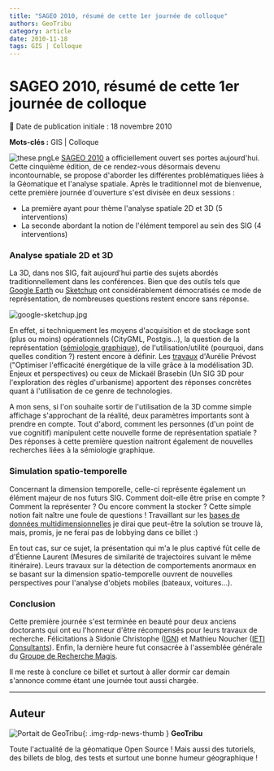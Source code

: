 ```yaml
---
title: "SAGEO 2010, résumé de cette 1er journée de colloque"
authors: GeoTribu
category: article
date: 2010-11-18
tags: GIS | Colloque
---
```


# SAGEO 2010, résumé de cette 1er journée de colloque


:calendar: Date de publication initiale : 18 novembre 2010

**Mots-clés :** GIS | Colloque


![these.png](http://88.191.39.115/fabien/geotribu/logos/chapeau_these.png)Le [SAGEO 2010](http://sageo10.univ-toulouse.fr/) a officiellement ouvert ses portes aujourd'hui. Cette cinquième édition, de ce rendez-vous désormais devenu incontournable, se propose d'aborder les différentes problématiques liées à la Géomatique et l'analyse spatiale. Après le traditionnel mot de bienvenue, cette première journée d'ouverture s'est divisée en deux sessions :

* La première ayant pour thème l'analyse spatiale 2D et 3D (5 interventions)
* La seconde abordant la notion de l'élément temporel au sein des SIG (4 interventions)
### Analyse spatiale 2D et 3D

La 3D, dans nos SIG, fait aujourd'hui partie des sujets abordés traditionnellement dans les conférences. Bien que des outils tels que [Google Earth](http://earth.google.com/intl/fr/) ou [Sketchup](http://sketchup.google.com/intl/fr/) ont considérablement démocratisés ce mode de représentation, de nombreuses questions restent encore sans réponse.

![google-sketchup.jpg](/sites/default/files/Tuto/img/Blog/Gmaps/google-sketchup.jpg)

En effet, si techniquement les moyens d'acquisition et de stockage sont (plus ou moins) opérationnels (CityGML, Postgis...), la question de la représentation ([sémiologie graphique](http://fr.wikipedia.org/wiki/S%C3%A9miologie_graphique)), de l'utilisation/utilité (pourquoi, dans quelles condition ?) restent encore à définir. Les [travaux](http://sageo10.univ-toulouse.fr/spip.php?rubrique11) d'Aurélie Prévost ("Optimiser l'efficacité énergétique de la ville grâce à la modélisation 3D. Enjeux et perspectives) ou ceux de Mickaël Brasebin (Un SIG 3D pour l'exploration des règles d'urbanisme) apportent des réponses concrètes quant à l'utilisation de ce genre de technologies.

A mon sens, si l'on souhaite sortir de l'utilisation de la 3D comme simple affichage s'approchant de la réalité, deux paramètres importants sont à prendre en compte. Tout d'abord, comment les personnes (d'un point de vue cognitif) manipulent cette nouvelle forme de représentation spatiale ? Des réponses à cette première question naitront également de nouvelles recherches liées à la sémiologie graphique.

### Simulation spatio-temporelle

Concernant la dimension temporelle, celle-ci représente également un élément majeur de nos futurs SIG. Comment doit-elle être prise en compte ? Comment la représenter ? Ou encore comment la stocker ? Cette simple notion fait naître une foule de questions ! Travaillant sur les [bases de données multidimensionnelles](http://www.journaldunet.com/developpeur/tutoriel/sql/061012-sgbd-multidimensionnel.shtml) je dirai que peut-être la solution se trouve là, mais, promis, je ne ferai pas de lobbying dans ce billet :)

En tout cas, sur ce sujet, la présentation qui m'a le plus captivé fût celle de d'Étienne Laurent (Mesures de similarité de trajectoires suivant le même itinéraire). Leurs travaux sur la détection de comportements anormaux en se basant sur la dimension spatio-temporelle ouvrent de nouvelles perspectives pour l'analyse d'objets mobiles (bateaux, voitures...).

### Conclusion

Cette première journée s'est terminée en beauté pour deux anciens doctorants qui ont eu l'honneur d'être récompensés pour leurs travaux de recherche. Félicitations à Sidonie Christophe ([IGN](http://www.ign.fr/)) et Mathieu Noucher ([IETI Consultants](http://www.ieti.fr/xoops/modules/info/)). Enfin, la dernière heure fut consacrée à l'assemblée générale du [Groupe de Recherche Magis](http://magis.ecole-navale.fr/).

Il me reste à conclure ce billet et surtout à aller dormir car demain s'annonce comme étant une journée tout aussi chargée.



----

## Auteur

![Portait de GeoTribu](https://cdn.geotribu.fr/images/internal/charte/geotribu\_logo\_64x64.png){: .img-rdp-news-thumb }
**GeoTribu**

Toute l'actualité de la géomatique Open Source ! Mais aussi des tutoriels, des billets de blog, des tests et surtout une bonne humeur géographique !
